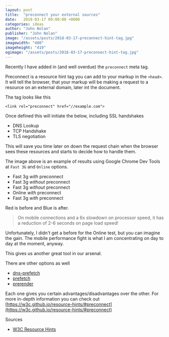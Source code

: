```yaml
---
layout: post
title:  "preconnect your external sources"
date:   2018-03-17 09:00:00 +0000
categories: ideas
author: "John Nolan"
publisher: "John Nolan"
image: "/assets/posts/2018-03-17-preconnect-hint-tag.jpg"
imagewidth: "400"
imageheight: "419"
ogimage: "/assets/posts/2018-03-17-preconnect-hint-tag.jpg"
---
```


Recently I have added in (and well overdue) the `preconnect` meta tag.

Preconnect is a resource hint tag you can add to your markup in the `<head>`. It will tell the browser,
that your markup will be making a request to a resource on an external domain, later int the document.

The tag looks like this

```
<link rel="preconnect" href="//example.com">
```

Once defined this will initiate the below, including SSL handshakes

* DNS Lookup
* TCP Handshake
* TLS negotiation

This will save you time later on down the request chain when the browser sees these resources and starts
to decide how to handle them.

The image above is an example of results using Google Chrome Dev Tools at `Fast 3G` and `Online` options.

* Fast 3g _with_ preconnect
* Fast 3g _without_ preconnect
* Fast 3g _without_ preconnect
* Online _with_ preconnect
* Fast 3g _with_ preconnect

Red is before and Blue is after.

> On mobile connections and a 6x slowdown on processor speed, it has a reduction of 2-6 seconds on page load speed!

Unfortunately, I didn't get a before for the Online test, but you can imagine the gain. The mobile performance
fight is what I am concentrating on day to day at the moment, anyway.

This gives us another great tool in our arsenal.

There are other options as well

* [dns-prefetch](https://w3c.github.io/resource-hints/#dns-prefetch)
* [prefetch](https://w3c.github.io/resource-hints/#prefetch)
* [prerender](https://w3c.github.io/resource-hints/#prerender)

Each one gives you certain advantages/disadvantages over the other.
For more in-depth information you can check out
[https://w3c.github.io/resource-hints/#preconnect](https://w3c.github.io/resource-hints/#preconnect)


Sources

* [W3C Resource Hints](https://w3c.github.io/resource-hints)